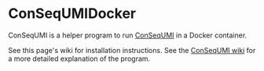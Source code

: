 # ConSeqUMIDocker
ConSeqUMI is a helper program to run [ConSeqUMI](https://github.com/JGEnglishLab/ConSeqUMI) in a Docker container.

See this page's wiki for installation instructions.
See the [ConSeqUMI wiki](https://github.com/JGEnglishLab/ConSeqUMI/wiki) for a more detailed explanation of the program.
